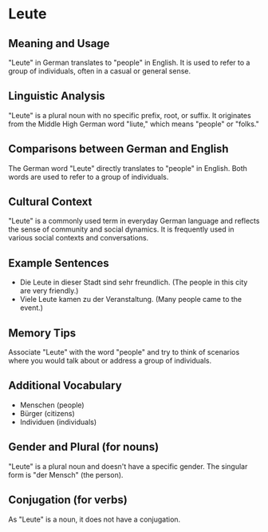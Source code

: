 # Leute
## Meaning and Usage
"Leute" in German translates to "people" in English. It is used to refer to a group of individuals, often in a casual or general sense.

## Linguistic Analysis
"Leute" is a plural noun with no specific prefix, root, or suffix. It originates from the Middle High German word "liute," which means "people" or "folks."

## Comparisons between German and English
The German word "Leute" directly translates to "people" in English. Both words are used to refer to a group of individuals.

## Cultural Context
"Leute" is a commonly used term in everyday German language and reflects the sense of community and social dynamics. It is frequently used in various social contexts and conversations.

## Example Sentences
- Die Leute in dieser Stadt sind sehr freundlich. (The people in this city are very friendly.)
- Viele Leute kamen zu der Veranstaltung. (Many people came to the event.)

## Memory Tips
Associate "Leute" with the word "people" and try to think of scenarios where you would talk about or address a group of individuals.

## Additional Vocabulary
- Menschen (people)
- Bürger (citizens)
- Individuen (individuals)

## Gender and Plural (for nouns)
"Leute" is a plural noun and doesn't have a specific gender. The singular form is "der Mensch" (the person).

## Conjugation (for verbs)
As "Leute" is a noun, it does not have a conjugation.